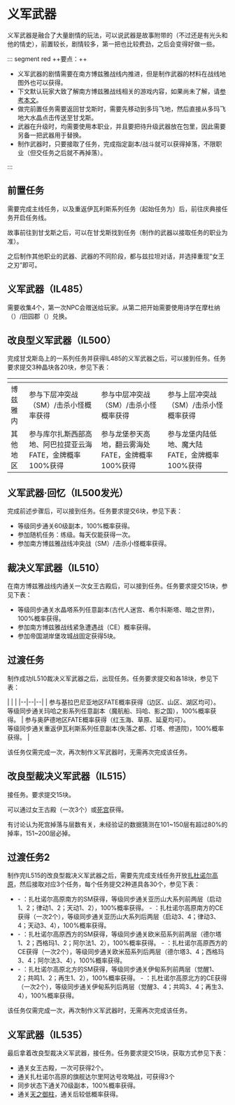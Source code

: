 # 义军武器
<FloatTOC /> 

义军武器是融合了大量剧情的玩法，可以说武器是故事附带的（不过还是有光头和他的情史），前置较长，剧情较多，第一把也比较费劲，之后会变得好做一些。

::: segment red
++要点：++

- 义军武器的剧情需要在南方博兹雅战线内推进，但是制作武器的材料在战线地图外也可以获得。
- 下文默认玩家大致了解南方博兹雅战线相关的游戏内容，如果尚未了解，请[参考本文](./bozjan.md)。
- 做完前置任务需要返回甘戈斯时，需要先移动到多玛飞地，然后直接从多玛飞地大水晶点击传送至甘戈斯。
- 武器在升级时，均需要使用本职业，并且要把待升级武器放在包里，因此需要另备一把武器用于替换。
- 制作武器时，只要接取了任务，完成指定副本/战斗就可以获得掉落，不限职业（但交任务之后就不再掉落）。

:::

## 前置任务

需要完成主线任务<quest name="暗影之逆焰" />，以及重返伊瓦利斯系列任务（起始任务为<quest name="被通缉的剧团" />）后，前往<Pos name="黄金港" :x="12.2" :y="12.3" />庆典接任务<quest name="失传的圣遗物" type="plus"/>开启任务线。

故事前往到甘戈斯之后，可以在甘戈斯找到任务<quest name="重现“女王之刃”" type="plus"/>（制作的武器以接取任务的职业为准）。

之后制作其他职业的武器、武器的不同阶段，都与兹拉坦<Pos name="甘戈斯" :x="6.1" :y="4.9" />对话，并选择重现“女王之刃”即可。

## 义军武器（IL485）

需要收集4个<item name="萨维奈灵鳞粉" />，第一次NPC会赠送给玩家。从第二把开始需要使用诗学在摩杜纳（<Pos name="摩杜纳" :x="22.7" :y="6.7" />）/田园郡（<Pos name="田园郡" :x="5.8" :y="5.3" />）兑换。

## 改良型义军武器（IL500）

完成甘戈斯岛上的一系列任务并获得IL485的义军武器之后，可以接到任务<quest name="将记忆固定在义军武器之上" type="plus"/>。任务要求提交3种晶块各20块，参见下表：

|  | <item name="烦恼的记忆晶块" /> | <item name="悲伤的记忆晶块" /> | <item name="恐惧的记忆晶块" /> | 
|--|--|--|--|
| 博兹雅内 | 参与下层冲突战（SM）/击杀小怪概率获得 | 参与中层冲突战（SM）/击杀小怪概率获得 | 参与上层冲突战（SM）/击杀小怪概率获得 |
| 其他地区 | 参与库尔扎斯西部高地、阿巴拉提亚云海FATE，金牌概率100%获得 | 参与龙堡参天高地，翻云雾海处FATE，金牌概率100%获得 | 参与龙堡内陆低地、魔大陆FATE，金牌概率100%获得 |

## 义军武器·回忆（IL500发光）

完成前述步骤后，可以接到任务<quest name="将勇猛的记忆固定在义军武器之上" type="plus"/>。任务要求提交<item name="勇猛的记忆晶块" />6块，参见下表：

- 等级同步通关60级副本，100%概率获得。
- 参加随机任务：练级。每天仅能获得一次。
- 参加南方博兹雅战线冲突战（SM）/击杀小怪概率获得。

## 裁决义军武器（IL510）

在南方博兹雅战线内通关一次女王古殿后，可以接到任务<quest name="义军武器，变形" type="plus"/>。任务要求提交<item name="厌恶的记忆晶块" />15块，参见下表：

- 等级同步通关水晶塔系列任意副本(古代人迷宫、希尔科斯塔、暗之世界)，100%概率获得。
- 参加南方博兹雅战线紧急遭遇战（CE）概率获得。
- 参加帝国湖岸堡攻城战固定获得5块。

## 过渡任务

制作成功IL510裁决义军武器之后，出现任务<quest name="球状物体，前来救急" type="plus"/>。任务要求提交<item name="不祥的记忆晶块" />和<item name="忌讳的记忆晶块" />各18块，参见下表：

| <item name="不祥的记忆晶块" /> | <item name="忌讳的记忆晶块" /> |
|--|--|--|
| 参与基拉巴尼亚地区FATE概率获得（边区、山区、湖区均可）。<br>等级同步通关玛哈之影系列任意副本（魔航船、玛哈、影之国），100%概率获得。 | 参与奥萨德地区FATE概率获得（红玉海、草原、延夏均可）。<br>等级同步通关重返伊瓦利斯系列任意副本(失落之都、灯塔、修道院)，100%概率获得。 |

该任务仅需完成一次，再次制作义军武器时，无需再次完成该任务。

## 改良型裁决义军武器（IL515）

接任务<quest name="义军武器的崭新未来" type="plus"/>。要求提交15块<item name="被丢掉的遗物" />。

可以通过女王古殿（一次3个）或[死宫](/topic/dd.md)获得。

有讨论认为死宫掉落与层数有关，未经验证的数据猜测在101~150层有超过80%的掉率，151~200层必掉。

## 过渡任务2
  
制作完IL515的改良型裁决义军武器之后，需要先完成支线任务开放[扎杜诺尔高原](./bozjan.md)，然后接取对应3个任务，每个任务提交2种道具各30个，参见下表：

- <quest name="机械零件与灵药" type="plus"/>
  - <item name="超小型传动轴" />：扎杜诺尔高原南方的SM获得，等级同步通关亚历山大系列前两层（启动1、2；律动1、2；天动1、2），100%概率获得。
  - <item name="超小型弹簧" />：扎杜诺尔高原南方的CE获得（一次2个），等级同步通关亚历山大系列后两层（启动3、4；律动3、4；天动3、4），100%概率获得。
- <quest name="战斗记录与特殊合金" type="plus"/>
  - <item name="激战的战斗记录：第一集" />：扎杜诺尔高原西方的SM获得，等级同步通关欧米茄系列前两层（德尔塔1、2；西格玛1、2；阿尔法1、2），100%概率获得。
  - <item name="激战的战斗记录：第二集" />：扎杜诺尔高原西方的CE获得（一次2个），等级同步通关欧米茄系列后两层（德尔塔3、4；西格玛3、4；阿尔法3、4），100%概率获得。
- <quest name="记忆晶块与术式" type="plus"/>
  - <item name="沉重的记忆晶块" />：扎杜诺尔高原北方的SM获得，等级同步通关伊甸系列前两层（觉醒1、2；共鸣1、2；再生1、2），100%概率获得。
  - <item name="粗暴的记忆晶块" />：扎杜诺尔高原北方的CE获得（一次2个），等级同步通关伊甸系列后两层（觉醒3、4；共鸣3、4；再生3、4），100%概率获得。

该任务仅需完成一次，再次制作义军武器时，无需再次完成该任务。

## 义军武器（IL535）

最后拿着改良型裁决义军武器，接任务<quest name="真正的义军武器" type="plus"/>。任务要求提交15块<item name="光辉的激情晶块" />，获取方式参见下表：
- 通关女王古殿，一次可获得2个。
- 通关扎杜诺尔高原的旗舰达尔里阿达号攻略战，可获得3个
- 同步状态下通关70级副本，100%概率获得。
- 通关[天之御柱](/topic/dd.md)，通关后较低概率获得。
